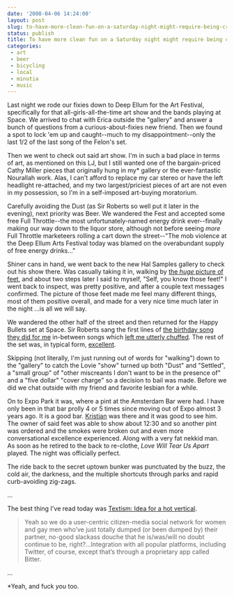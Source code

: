 ```yaml
---
date: '2008-04-06 14:24:00'
layout: post
slug: to-have-more-clean-fun-on-a-saturday-night-might-require-being-criminal
status: publish
title: To have more clean fun on a Saturday night might require being criminal
categories:
 - art
 - beer
 - bicycling
 - local
 - minutia
 - music
---
```


Last night we rode our fixies down to Deep Ellum for the Art Festival, specifically for that all-girls-all-the-time art show and the bands playing at Space. We arrived to chat with Erica outside the "gallery" and answer a bunch of questions from a curious-about-fixies new friend. Then we found a spot to lock 'em up and caught--much to my disappointment--only the last 1/2 of the last song of the Felon's set.

Then we went to check out said art show. I'm in such a bad place in terms of art, as mentioned on this LJ, but I still wanted one of the bargain-priced Cathy Miller pieces that originally hung in my* gallery or the ever-fantastic Nourallah work. Alas, I can't afford to replace my car stereo or have the left headlight re-attached, and my two largest/priciest pieces of art are not even in my possession, so I'm in a self-imposed art-buying moratorium.

Carefully avoiding the Dust (as Sir Roberts so well put it later in the evening), next priority was Beer. We wandered the Fest and accepted some free Full Throttle--the most unfortunately-named energy drink ever--finally making our way down to the liquor store, although not before seeing _more_ Full Throttle marketeers rolling a cart down the street--"The mob violence at the Deep Ellum Arts Festival today was blamed on the overabundant supply of free energy drinks..."

Shiner cans in hand, we went back to the new Hal Samples gallery to check out his show there. Was casually taking it in, walking by [the _huge_ picture of feet][1], and about two steps later I said to myself, "Self, you know those feet!" I went back to inspect, was pretty positive, and after a couple text messages confirmed. The picture of those feet made me feel many different things, most of them positive overall, and made for a very nice time much later in the night ...is all we will say.

We wandered the other half of the street and then returned for the Happy Bullets set at Space. Sir Roberts sang the first lines of [the birthday song they did for me][2] in-between songs which [left me utterly chuffed][3]. The rest of the set was, in typical form, [excellent][4].

Skipping (not literally, I'm just running out of words for "walking") down to the "gallery" to catch the Lovie "show" turned up both "Dust" and "Settled", a "small group" of "other miscreants I don't want to be in the presence of" and a "five dollar" "cover charge" so a decision to bail was made. Before we did we chat outside with my friend and favorite lesbian for a while.

On to Expo Park it was, where a pint at the Amsterdam Bar were had. I have only been in that bar prolly 4 or 5 times since moving out of Expo almost 3 years ago. It is a good bar. [Kristian][5] was there and it was good to see him. The owner of said feet was able to show about 12:30 and so another pint was ordered and the smokes were broken out and even more conversational excellence experienced. Along with a very fat nekkid man. As soon as he retired to the back to re-clothe, _Love Will Tear Us Apart_ played. The night was officially perfect.

The ride back to the secret uptown bunker was punctuated by the buzz, the cold air, the darkness, and the multiple shortcuts through parks and rapid curb-avoiding zig-zags.

...

The best thing I've read today was [Textism: Idea for a hot vertical][6].

> Yeah so we do a user-centric citizen-media social network for women and gay men who’ve just totally dumped (or been dumped by) their partner, no-good slackass douche that he is/was/will no doubt continue to be, right?...Integration with all popular platforms, including Twitter, of course, except that’s through a proprietary app called Bitter.

...

*Yeah, and fuck _you_ too.

   [1]: http://halsamples.com/blog/files/2008/04/IMG_6510_resized.JPG

   [2]: http://www.carissabyers.com/Music%20on%20Web/Miller%2033/04%20Happy%20Bullets.mp3

   [3]: http://twitter.com/dealingwith/statuses/783691823

   [4]: http://twitter.com/dealingwith/statuses/783700130

   [5]: http://prodigalnine.com/

   [6]: http://textism.com/2008/04/06/idea.for.a.hot.vertical
